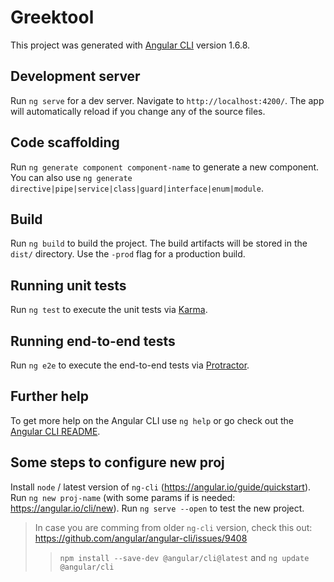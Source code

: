 # Greektool

This project was generated with [Angular CLI](https://github.com/angular/angular-cli) version 1.6.8.

## Development server

Run `ng serve` for a dev server. Navigate to `http://localhost:4200/`. The app will automatically reload if you change any of the source files.

## Code scaffolding

Run `ng generate component component-name` to generate a new component. You can also use `ng generate directive|pipe|service|class|guard|interface|enum|module`.

## Build

Run `ng build` to build the project. The build artifacts will be stored in the `dist/` directory. Use the `-prod` flag for a production build.

## Running unit tests

Run `ng test` to execute the unit tests via [Karma](https://karma-runner.github.io).

## Running end-to-end tests

Run `ng e2e` to execute the end-to-end tests via [Protractor](http://www.protractortest.org/).

## Further help

To get more help on the Angular CLI use `ng help` or go check out the [Angular CLI README](https://github.com/angular/angular-cli/blob/master/README.md).

## Some steps to configure new proj

Install `node` / latest version of `ng-cli` (https://angular.io/guide/quickstart).
Run `ng new proj-name` (with some params if is needed: https://angular.io/cli/new).
Run `ng serve --open` to test the new project.
> In case you are comming from older `ng-cli` version, check this out: https://github.com/angular/angular-cli/issues/9408
>> `npm install --save-dev @angular/cli@latest` and `ng update @angular/cli` 

